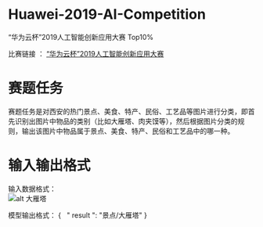 # Huawei-2019-AI-Competition
“华为云杯”2019人工智能创新应用大赛 Top10%

比赛链接 ：
[“华为云杯”2019人工智能创新应用大赛](https://competition.huaweicloud.com/information/1000021526/circumstances?track=107)

# 赛题任务
赛题任务是对西安的热门景点、美食、特产、民俗、工艺品等图片进行分类，即首先识别出图片中物品的类别（比如大雁塔、肉夹馍等），然后根据图片分类的规则，输出该图片中物品属于景点、美食、特产、民俗和工艺品中的哪一种。

# 输入输出格式
输入数据格式：   
![alt 大雁塔](https://ss3.bdstatic.com/70cFv8Sh_Q1YnxGkpoWK1HF6hhy/it/u=1555605899,3822747164&fm=26&gp=0.jpg)

模型输出格式：
{
  " result ": "景点/大雁塔"
}

